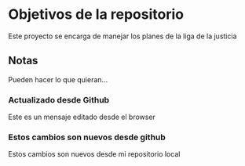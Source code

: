 # Objetivos de la repositorio

Este proyecto se encarga de manejar los planes de la liga de la justicia


## Notas
Pueden hacer lo que quieran...

### Actualizado desde Github
Este es un mensaje editado desde el browser

### Estos cambios son nuevos desde github
Estos cambios son nuevos desde mi repositorio local
